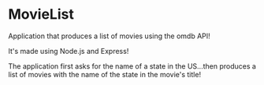 # MovieList
Application that produces a list of movies using the omdb API! 

It's made using Node.js and Express!

The application first asks for the name of a state in the US...then produces
a list of movies with the name of the state in the movie's title!
